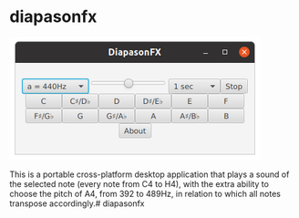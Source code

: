 # diapasonfx

![screenshot](/screenshots/DiapasonFX.png)

This is a portable cross-platform desktop application that plays a sound of the selected note (every note from C4 to H4), with the extra ability to choose the pitch of A4, from 392 to 489Hz, in relation to which all notes transpose accordingly.# diapasonfx
